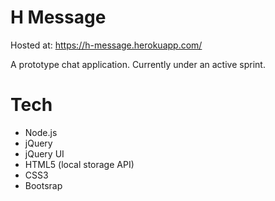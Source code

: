 H Message
===

Hosted at: <https://h-message.herokuapp.com/>

A prototype chat application. Currently under an active sprint.

Tech
===

- Node.js
- jQuery
- jQuery UI
- HTML5 (local storage API)
- CSS3
- Bootsrap


